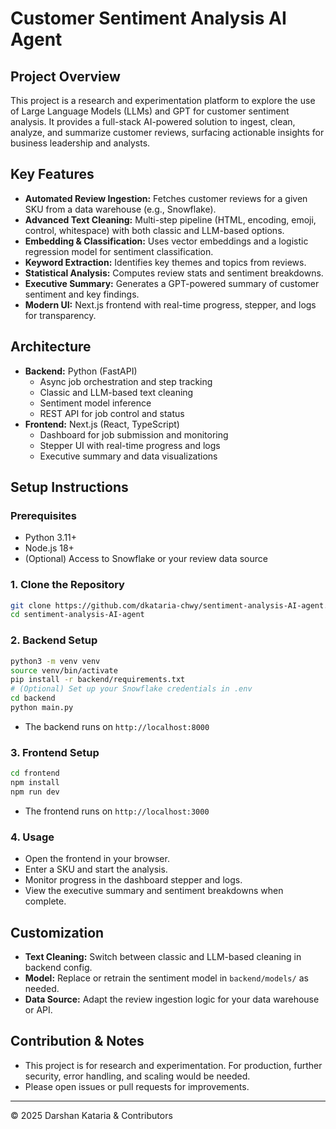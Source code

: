 # Customer Sentiment Analysis AI Agent

## Project Overview
This project is a research and experimentation platform to explore the use of Large Language Models (LLMs) and GPT for customer sentiment analysis. It provides a full-stack AI-powered solution to ingest, clean, analyze, and summarize customer reviews, surfacing actionable insights for business leadership and analysts.

## Key Features
- **Automated Review Ingestion:** Fetches customer reviews for a given SKU from a data warehouse (e.g., Snowflake).
- **Advanced Text Cleaning:** Multi-step pipeline (HTML, encoding, emoji, control, whitespace) with both classic and LLM-based options.
- **Embedding & Classification:** Uses vector embeddings and a logistic regression model for sentiment classification.
- **Keyword Extraction:** Identifies key themes and topics from reviews.
- **Statistical Analysis:** Computes review stats and sentiment breakdowns.
- **Executive Summary:** Generates a GPT-powered summary of customer sentiment and key findings.
- **Modern UI:** Next.js frontend with real-time progress, stepper, and logs for transparency.

## Architecture
- **Backend:** Python (FastAPI)
  - Async job orchestration and step tracking
  - Classic and LLM-based text cleaning
  - Sentiment model inference
  - REST API for job control and status
- **Frontend:** Next.js (React, TypeScript)
  - Dashboard for job submission and monitoring
  - Stepper UI with real-time progress and logs
  - Executive summary and data visualizations

## Setup Instructions

### Prerequisites
- Python 3.11+
- Node.js 18+
- (Optional) Access to Snowflake or your review data source

### 1. Clone the Repository
```sh
git clone https://github.com/dkataria-chwy/sentiment-analysis-AI-agent.git
cd sentiment-analysis-AI-agent
```

### 2. Backend Setup
```sh
python3 -m venv venv
source venv/bin/activate
pip install -r backend/requirements.txt
# (Optional) Set up your Snowflake credentials in .env
cd backend
python main.py
```
- The backend runs on `http://localhost:8000`

### 3. Frontend Setup
```sh
cd frontend
npm install
npm run dev
```
- The frontend runs on `http://localhost:3000`

### 4. Usage
- Open the frontend in your browser.
- Enter a SKU and start the analysis.
- Monitor progress in the dashboard stepper and logs.
- View the executive summary and sentiment breakdowns when complete.

## Customization
- **Text Cleaning:** Switch between classic and LLM-based cleaning in backend config.
- **Model:** Replace or retrain the sentiment model in `backend/models/` as needed.
- **Data Source:** Adapt the review ingestion logic for your data warehouse or API.

## Contribution & Notes
- This project is for research and experimentation. For production, further security, error handling, and scaling would be needed.
- Please open issues or pull requests for improvements.

---

© 2025 Darshan Kataria & Contributors 